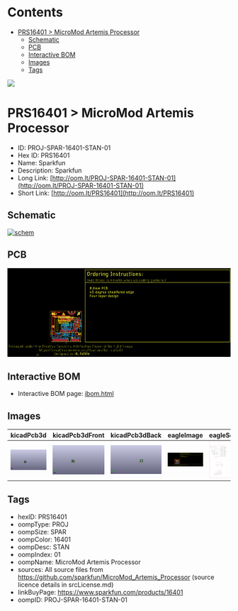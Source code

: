 



Contents
========

* [PRS16401 > MicroMod Artemis Processor](#prs16401--micromod-artemis-processor)
	* [Schematic](#schematic)
	* [PCB](#pcb)
	* [Interactive BOM](#interactive-bom)
	* [Images](#images)
	* [Tags](#tags)
  
![][im]
# PRS16401 > MicroMod Artemis Processor

- ID: PROJ-SPAR-16401-STAN-01
- Hex ID: PRS16401
- Name: Sparkfun
- Description: Sparkfun
- Long Link: [http://oom.lt/PROJ-SPAR-16401-STAN-01](http://oom.lt/PROJ-SPAR-16401-STAN-01)
- Short Link: [http://oom.lt/PRS16401](http://oom.lt/PRS16401)

## Schematic
  
[![schem](eagleSchemImage.png)](eagleSchemImage.png)
## PCB
  
[![pcb](eagleImage.png)](eagleImage.png)
## Interactive BOM

- Interactive BOM page: [ibom.html](https://htmlpreview.github.io/?https://github.com/oomlout/oomlout_OOMP_projects/blob/main/PROJ-SPAR-16401-STAN-01/kicad/bom/ibom.html)

## Images
  
  

|kicadPcb3d|kicadPcb3dFront|kicadPcb3dBack|eagleImage|eagleSchemImage|
| :---: | :---: | :---: | :---: | :---: |
|[![kicadPcb3d](kicadPcb3d_140.png)](kicadPcb3d.png)|[![kicadPcb3dFront](kicadPcb3dFront_140.png)](kicadPcb3dFront.png)|[![kicadPcb3dBack](kicadPcb3dBack_140.png)](kicadPcb3dBack.png)|[![eagleImage](eagleImage_140.png)](eagleImage.png)|[![eagleSchemImage](eagleSchemImage_140.png)](eagleSchemImage.png)|

## Tags

- hexID: PRS16401
- oompType: PROJ
- oompSize: SPAR
- oompColor: 16401
- oompDesc: STAN
- oompIndex: 01
- oompName: MicroMod Artemis Processor
- sources: All source files from https://github.com/sparkfun/MicroMod_Artemis_Processor (source licence details in srcLicense.md)
- linkBuyPage: https://www.sparkfun.com/products/16401
- oompID: PROJ-SPAR-16401-STAN-01



[im]: kicadPcb3d_450.png
